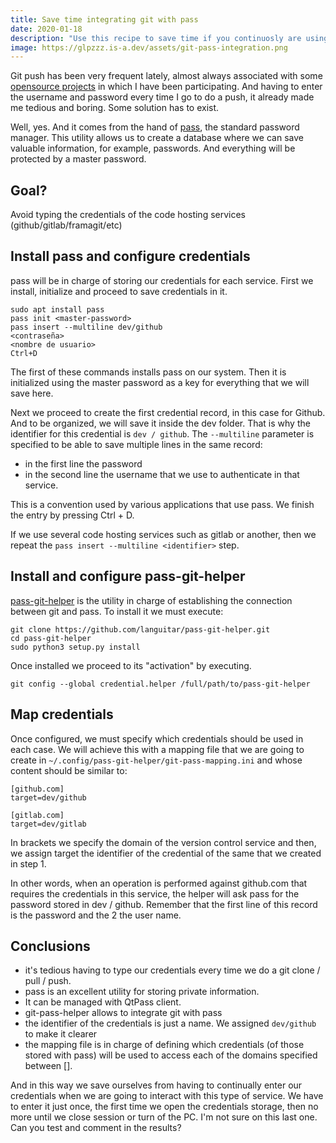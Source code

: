 ```yaml
---
title: Save time integrating git with pass
date: 2020-01-18
description: "Use this recipe to save time if you continuosly are using git online services as Gitlab, Github, Bitbucket. You just need to remember one password and enter it once per session."
image: https://glpzzz.is-a.dev/assets/git-pass-integration.png
---
```

Git push has been very frequent lately, almost always associated with some [opensource projects](https://github.com/daxslab) in which I have been participating. And having to enter the username and password every time I go to do a push, it already made me tedious and boring. Some solution has to exist.

Well, yes. And it comes from the hand of [pass](https://www.passwordstore.org/), the standard password manager. This utility allows us to create a database where we can save valuable information, for example, passwords. And everything will be protected by a master password.

## Goal?

Avoid typing the credentials of the code hosting services (github/gitlab/framagit/etc)

## Install pass and configure credentials

pass will be in charge of storing our credentials for each service. First we install, initialize and proceed to save credentials in it.

```
sudo apt install pass
pass init <master-password>
pass insert --multiline dev/github
<contraseña>
<nombre de usuario>
Ctrl+D
```

The first of these commands installs pass on our system. Then it is initialized using the master password as a key for everything that we will save here.

Next we proceed to create the first credential record, in this case for Github. And to be organized, we will save it inside the dev folder. That is why the identifier for this credential is `dev / github`. The `--multiline` parameter is specified to be able to save multiple lines in the same record:

* in the first line the password
* in the second line the username that we use to authenticate in that service.

This is a convention used by various applications that use pass. We finish the entry by pressing Ctrl + D.

If we use several code hosting services such as gitlab or another, then we repeat the `pass insert --multiline <identifier>` step.

## Install and configure pass-git-helper

[pass-git-helper](https://github.com/languitar/pass-git-helper) is the utility in charge of establishing the connection between git and pass. To install it we must execute:

```
git clone https://github.com/languitar/pass-git-helper.git
cd pass-git-helper
sudo python3 setup.py install
```

Once installed we proceed to its "activation" by executing.

```
git config --global credential.helper /full/path/to/pass-git-helper
```

## Map credentials

Once configured, we must specify which credentials should be used in each case. We will achieve this with a mapping file that we are going to create in `~/.config/pass-git-helper/git-pass-mapping.ini` and whose content should be similar to:

```
[github.com]
target=dev/github

[gitlab.com]
target=dev/gitlab
```

In brackets we specify the domain of the version control service and then, we assign target the identifier of the credential of the same that we created in step 1.

In other words, when an operation is performed against github.com that requires the credentials in this service, the helper will ask pass for the password stored in dev / github. Remember that the first line of this record is the password and the 2 the user name.

## Conclusions

* it's tedious having to type our credentials every time we do a git clone / pull / push.
* pass is an excellent utility for storing private information.
* It can be managed with QtPass client.
* git-pass-helper allows to integrate git with pass
* the identifier of the credentials is just a name. We assigned `dev/github` to make it clearer
* the mapping file is in charge of defining which credentials (of those stored with pass) will be used to access each of the domains specified between [].

And in this way we save ourselves from having to continually enter our credentials when we are going to interact with this type of service. We have to enter it just once, the first time we open the credentials storage, then no more until we close session or turn of the PC. I'm not sure on this last one. Can you test and comment in the results?
